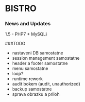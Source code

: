 # BISTRO

### News and Updates
1.5 - PHP7 + MySQLi

###TODO
- nastaveni DB samostatne
- session management samostatne
- header a footer samostatne
- menu samostatne
- loop?
- runtime rework
- audit bokem (audit, unauthorized)
- backup samostatne
- sprava obrazku a priloh